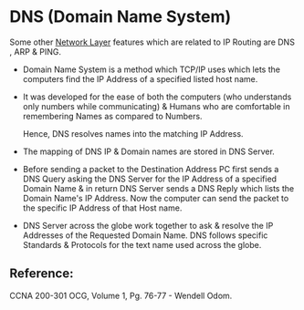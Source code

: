 # DNS \(Domain Name System\)

Some other [Network Layer](https://app.gitbook.com/@mudassirs46/s/network-fundamentals/~/drafts/-MRZ8l67L5MHnaQIEh9W/network-layer) features which are related to IP Routing are DNS , ARP & PING.

* Domain Name System is a method which TCP/IP uses which lets the computers find the IP Address of a specified listed host name.
* It was developed for the ease of both the computers \(who understands only numbers while communicating\) & Humans who are comfortable in remembering Names as compared to Numbers. 

    Hence, DNS resolves names into the matching IP Address.

* The mapping of DNS IP & Domain names are stored in DNS Server.
* Before sending a packet to the Destination Address PC first sends a DNS Query asking the DNS Server for the IP Address of a specified Domain Name & in return DNS Server sends a DNS Reply which lists the Domain Name's IP Address. Now the computer can send the packet to the specific IP Address of that Host name.
* DNS Server across the globe work together to ask & resolve the IP Addresses of the Requested Domain Name. DNS follows specific Standards & Protocols for the text name used across the globe. 

## Reference:

CCNA 200-301 OCG, Volume 1, Pg. 76-77 - Wendell Odom.

